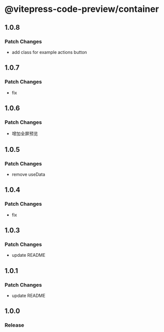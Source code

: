 # @vitepress-code-preview/container

## 1.0.8

### Patch Changes

- add class for example actions button

## 1.0.7

### Patch Changes

- fix

## 1.0.6

### Patch Changes

- 增加全屏预览

## 1.0.5

### Patch Changes

- remove useData

## 1.0.4

### Patch Changes

- fix

## 1.0.3

### Patch Changes

- update README

## 1.0.1

### Patch Changes

- update README

## 1.0.0

### Release
